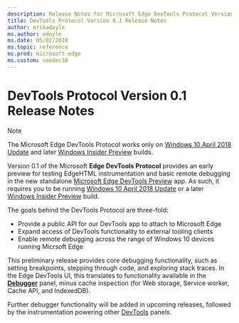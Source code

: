 ```yaml
---
description: Release Notes for Microsoft Edge DevTools Protocol Version 0.1
title: DevTools Protocol Version 0.1 Release Notes
author: erikadoyle
ms.author: edoyle
ms.date: 05/02/2018
ms.topic: reference
ms.prod: microsoft-edge
ms.custom: seodec18
---
```


# DevTools Protocol Version 0.1 Release Notes

> [!NOTE]
> The Microsoft Edge DevTools Protocol works only on [Windows 10 April 2018 Update](https://blogs.windows.com/windowsexperience/2018/04/30/how-to-get-the-windows-10-april-2018-update/#5VXkQMU41CJzZPER.97) and later [Windows Insider Preview](https://insider.windows.com/en-us/getting-started/) builds.

Version 0.1 of the Microsoft **Edge DevTools Protocol** provides an early preview for testing EdgeHTML instrumentation and basic remote debugging in the new standalone [Microsoft Edge DevTools Preview](https://www.microsoft.com/en-us/store/p/microsoft-edge-devtools-preview/9mzbfrmz0mnj?activetab=pivot%3aoverviewtab) app. As such, it requires you to be running [Windows 10 April 2018 Update](https://blogs.windows.com/windowsexperience/2018/04/30/how-to-get-the-windows-10-april-2018-update/#5VXkQMU41CJzZPER.97) or a later [Windows Insider Preview](https://insider.windows.com/en-us/getting-started/) build.

The goals behind the DevTools Protocol are three-fold:

 - Provide a public API for our DevTools app to attach to Microsoft Edge
 - Expand access of DevTools functionality to external tooling clients
 - Enable remote debugging across the range of Windows 10 devices running Micrsoft Edge 

This preliminary release provides core debugging functionality, such as setting breakpoints, stepping through code, and exploring stack traces. In the Edge DevTools UI, this translates to functionality available in the [**Debugger**](../../devtools-guide/debugger.md) panel, minus cache inspection (for Web storage, Service worker, Cache API, and IndexedDB). 

Further debugger functionality will be added in upcoming releases, followed by the instrumentation powering other [DevTools](../../devtools-guide.md) panels.
